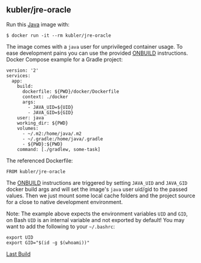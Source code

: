 ## kubler/jre-oracle

Run this [Java][] image with:

    $ docker run -it --rm kubler/jre-oracle

The image comes with a `java` user for unprivileged container usage. To ease development pains
you can use the provided [ONBUILD][] instructions. Docker Compose example for a Gradle project:

```
version: '2'
services:
  app:
    build:
      dockerfile: ${PWD}/docker/Dockerfile
      context: ./docker
      args:
        - JAVA_UID=${UID}
        - JAVA_GID=${GID}
    user: java
    working_dir: ${PWD}
    volumes:
      - ~/.m2:/home/java/.m2
      - ~/.gradle:/home/java/.gradle
      - ${PWD}:${PWD}
    command: [./gradlew, some-task]
```

The referenced Dockerfile:

```
FROM kubler/jre-oracle
```

The [ONBUILD][] instructions are triggered by setting `JAVA_UID` and `JAVA_GID` docker build args and will
set the image's `java` user uid/gid to the passed values. Then we just mount some local cache folders and
the project source for a close to native development environment.

Note: The example above expects the environment variables `UID` and `GID`, on Bash `UID` is an internal
variable and not exported by default! You may want to add the following to your `~/.bashrc`:

```
export UID
export GID="$(id -g $(whoami))"
```

[Last Build][packages]

[Java]: https://www.oracle.com/java/index.html
[packages]: PACKAGES.md
[ONBUILD]: https://docs.docker.com/engine/reference/builder/#onbuild
